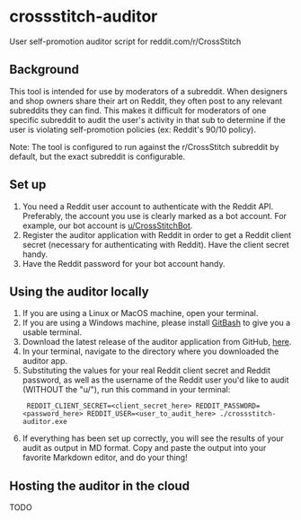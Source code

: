 # crossstitch-auditor
User self-promotion auditor script for reddit.com/r/CrossStitch

## Background
This tool is intended for use by moderators of a subreddit. When designers and shop owners share their art on Reddit, they often post to any relevant subreddits they can find. This makes it difficult for moderators of one specific subreddit to audit the user's activity in that sub to determine if the user is violating self-promotion policies (ex: Reddit's 90/10 policy).

Note: The tool is configured to run against the r/CrossStitch subreddit by default, but the exact subreddit is configurable.

## Set up

1. You need a Reddit user account to authenticate with the Reddit API. Preferably, the account you use is clearly marked as a bot account. For example, our bot account is [u/CrossStitchBot](https://www.reddit.com/user/CrossStitchBot).
1. Register the auditor application with Reddit in order to get a Reddit client secret (necessary for authenticating with Reddit). Have the client secret handy.
1. Have the Reddit password for your bot account handy.


## Using the auditor locally

1. If you are using a Linux or MacOS machine, open your terminal.
1. If you are using a Windows machine, please install [GitBash](https://gitforwindows.org/) to give you a usable terminal.
1. Download the latest release of the auditor application from GitHub, [here](https://github.com/khipkin/crossstitch-auditor/releases).
2. In your terminal, navigate to the directory where you downloaded the auditor app.
1. Substituting the values for your real Reddit client secret and Reddit password, as well as the username of the Reddit user you'd like to audit (WITHOUT the "u/"), run this command in your terminal:
   ```
    REDDIT_CLIENT_SECRET=<client_secret_here> REDDIT_PASSWORD=<password_here> REDDIT_USER=<user_to_audit_here> ./crossstitch-auditor.exe
   ```
1. If everything has been set up correctly, you will see the results of your audit as output in MD format. Copy and paste the output into your favorite Markdown editor, and do your thing!

## Hosting the auditor in the cloud

TODO
